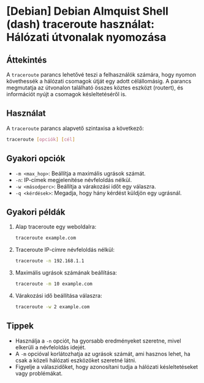 # [Debian] Debian Almquist Shell (dash) traceroute használat: Hálózati útvonalak nyomozása

## Áttekintés
A `traceroute` parancs lehetővé teszi a felhasználók számára, hogy nyomon követhessék a hálózati csomagok útját egy adott célállomásig. A parancs megmutatja az útvonalon található összes köztes eszközt (routert), és információt nyújt a csomagok késleltetéséről is.

## Használat
A `traceroute` parancs alapvető szintaxisa a következő:

```bash
traceroute [opciók] [cél]
```

## Gyakori opciók
- `-m <max_hop>`: Beállítja a maximális ugrások számát.
- `-n`: IP-címek megjelenítése névfeloldás nélkül.
- `-w <másodperc>`: Beállítja a várakozási időt egy válaszra.
- `-q <kérdések>`: Megadja, hogy hány kérdést küldjön egy ugrásnál.

## Gyakori példák
1. Alap traceroute egy weboldalra:
   ```bash
   traceroute example.com
   ```

2. Traceroute IP-címre névfeloldás nélkül:
   ```bash
   traceroute -n 192.168.1.1
   ```

3. Maximális ugrások számának beállítása:
   ```bash
   traceroute -m 10 example.com
   ```

4. Várakozási idő beállítása válaszra:
   ```bash
   traceroute -w 2 example.com
   ```

## Tippek
- Használja a `-n` opciót, ha gyorsabb eredményeket szeretne, mivel elkerüli a névfeloldás idejét.
- A `-m` opcióval korlátozhatja az ugrások számát, ami hasznos lehet, ha csak a közeli hálózati eszközöket szeretné látni.
- Figyelje a válaszidőket, hogy azonosítani tudja a hálózati késleltetéseket vagy problémákat.